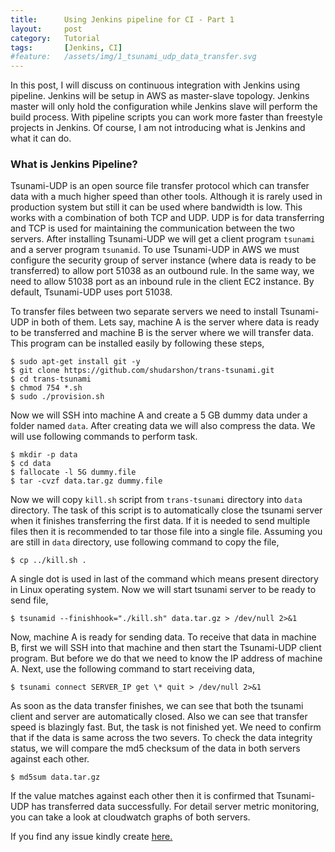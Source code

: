 ```yaml
---
title:      Using Jenkins pipeline for CI - Part 1
layout:     post
category:   Tutorial
tags: 	    [Jenkins, CI]
#feature:   /assets/img/1_tsunami_udp_data_transfer.svg
---
```


In this post, I will discuss on continuous integration with Jenkins using pipeline. Jenkins will be setup in AWS as master-slave topology. Jenkins master will only hold the configuration while Jenkins slave will perform the build process. With pipeline scripts you can work more faster than freestyle projects in Jenkins. Of course, I am not introducing what is Jenkins and what it can do.
<!--more-->

### What is Jenkins Pipeline?

Tsunami-UDP is an open source file transfer protocol which can transfer data with a much higher speed than other tools. Although it is rarely used in production system but still it can be used where bandwidth is low. This works with a combination of both TCP and UDP. UDP is for data transferring and TCP is used for maintaining the communication between the two servers. After installing Tsunami-UDP we will get a client program `tsunami` and a server program `tsunamid`. To use Tsunami-UDP in AWS we must configure the security group of server instance (where data is ready to be transferred) to allow port 51038 as an outbound rule. In the same way, we need to allow 51038 port as an inbound rule in the client EC2 instance. By default, Tsunami-UDP uses port 51038.

To transfer files between two separate servers we need to install Tsunami-UDP in both of them. Lets say, machine A is the server where data is ready to be transferred and machine B is the server where we will transfer data. This program can be installed easily by following these steps,

```shell
$ sudo apt-get install git -y
$ git clone https://github.com/shudarshon/trans-tsunami.git
$ cd trans-tsunami  
$ chmod 754 *.sh
$ sudo ./provision.sh
```

Now we will SSH into machine A and create a 5 GB dummy data under a folder named `data`. After creating data we will also compress the data. We will use following commands to perform task.

```shell
$ mkdir -p data
$ cd data
$ fallocate -l 5G dummy.file
$ tar -cvzf data.tar.gz dummy.file
```

Now we will copy `kill.sh` script from `trans-tsunami` directory into `data` directory. The task of this script is to automatically close the tsunami server when it finishes transferring the first data. If it is needed to send multiple files then it is recommended to tar those file into a single file. Assuming you are still in `data` directory, use following command to copy the file,

```shell
$ cp ../kill.sh .
```
A single dot is used in last of the command which means present directory in Linux operating system. Now we will start tsunami server to be ready to send file,

```shell
$ tsunamid --finishhook="./kill.sh" data.tar.gz > /dev/null 2>&1
```

Now, machine A is ready for sending data. To receive that data in machine B, first we will SSH into that machine and then start the Tsunami-UDP client program. But before we do that we need to know the IP address of machine A. Next, use the following command to start receiving data,

```shell
$ tsunami connect SERVER_IP get \* quit > /dev/null 2>&1
```

As soon as the data transfer finishes, we can see that both the tsunami client and server are automatically closed. Also we can see that transfer speed is blazingly fast. But, the task is not finished yet. We need to confirm that if the data is same across the two severs. To check the data integrity status, we will compare the md5 checksum of the data in both servers against each other.

```shell
$ md5sum data.tar.gz
```

If the value matches against each other then it is confirmed that Tsunami-UDP has transferred data successfully. For detail server metric monitoring, you can take a look at cloudwatch graphs of both servers.

If you find any issue kindly create [here.](https://github.com/shudarshon/trans-tsunami)
